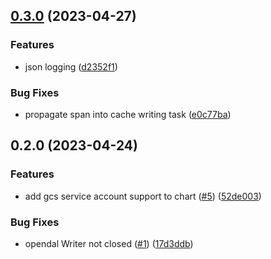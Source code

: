 ## [0.3.0](https://github.com/talzion12/http-cache/compare/v0.2.0...v0.3.0) (2023-04-27)


### Features

* json logging ([d2352f1](https://github.com/talzion12/http-cache/commit/d2352f1ff3342f05c035fe39c8a54701a54ff93c))


### Bug Fixes

* propagate span into cache writing task ([e0c77ba](https://github.com/talzion12/http-cache/commit/e0c77ba24bd1de39d9b4c60092eba2a9709b03a2))

## 0.2.0 (2023-04-24)


### Features

* add gcs service account support to chart ([#5](https://github.com/talzion12/http-cache/issues/5)) ([52de003](https://github.com/talzion12/http-cache/commit/52de0030f714507f6736d06212c1fdc9ebefc69d))


### Bug Fixes

* opendal Writer not closed ([#1](https://github.com/talzion12/http-cache/issues/1)) ([17d3ddb](https://github.com/talzion12/http-cache/commit/17d3ddb8bbcbdad3a2ed56e52cb61209575c42a1))

